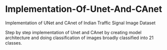 # Implementation-Of-Unet-And-CAnet
Implementation of UNet and CAnet of Indian Traffic Signal Image Dataset

Step by step implementation of Unet and CAnet by creating model architecture and doing classification of images broadly classified into 21 classes.


